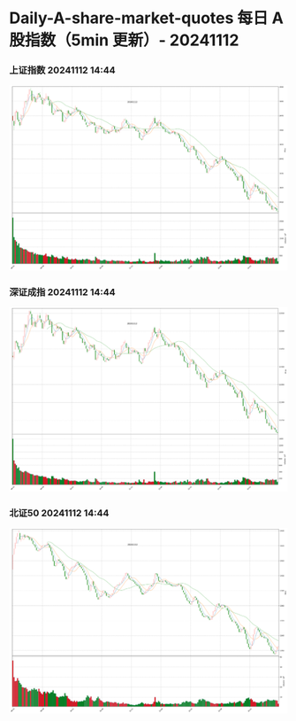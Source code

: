 
# Daily-A-share-market-quotes 每日 A 股指数（5min 更新）- 20241112

### 上证指数 20241112 14:44
![](./fig/2024/11/20241112-sh000001.png)

### 深证成指 20241112 14:44
![](./fig/2024/11/20241112-sz399001.png)

### 北证50 20241112 14:44
![](./fig/2024/11/20241112-bj899050.png)
